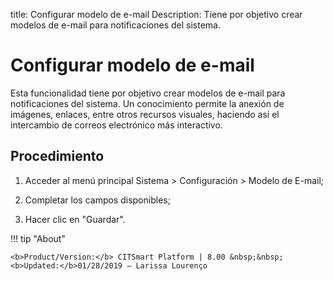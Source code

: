 title:  Configurar modelo de e-mail
Description: Tiene por objetivo crear modelos de e-mail para notificaciones del sistema.
# Configurar modelo de e-mail
Esta funcionalidad tiene por objetivo crear modelos de e-mail para notificaciones del sistema.
Un conocimiento permite la anexión de imágenes, enlaces, entre otros recursos visuales, haciendo así el intercambio de correos electrónico más interactivo.

Procedimiento
-------------

1.  Acceder al menú principal Sistema \> Configuración \> Modelo de E-mail;

2.  Completar los campos disponibles;

3.  Hacer clic en "Guardar".

!!! tip "About"

    <b>Product/Version:</b> CITSmart Platform | 8.00 &nbsp;&nbsp;
    <b>Updated:</b>01/28/2019 – Larissa Lourenço
